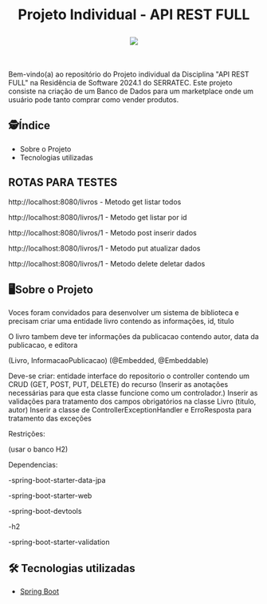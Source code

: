 <h1 align="center">
    
Projeto Individual - API REST FULL


<img src="https://miro.medium.com/v2/resize:fit:600/1*ljHUhFnaBissdRBe7DIo6g.png">
</h1>
</div>
</br>
  <p> Bem-vindo(a) ao repositório do Projeto individual da  Disciplina "API REST FULL" na Residência de Software 2024.1 do SERRATEC. Este projeto consiste na criação de um Banco de Dados para um marketplace onde um usuário pode tanto comprar como vender produtos.</p>


## :detective:Índice

<ul>
    <li>Sobre o Projeto</li>
    <li>Tecnologias utilizadas</li>
</ul>




## ROTAS PARA TESTES
http://localhost:8080/livros - Metodo get listar todos


http://localhost:8080/livros/1 - Metodo get listar por id


http://localhost:8080/livros/1 - Metodo post inserir dados


http://localhost:8080/livros/1 - Metodo put atualizar dados


http://localhost:8080/livros/1 - Metodo delete deletar dados




## :desktop_computer:Sobre o Projeto

Voces foram convidados para desenvolver um sistema de biblioteca e precisam criar uma entidade livro contendo as informações, id, titulo

O livro tambem deve ter informações da publicacao contendo autor, data da publicacao, e editora

(Livro, InformacaoPublicacao) (@Embedded, @Embeddable)

Deve-se criar:
entidade
interface do repositorio
o controller contendo um CRUD (GET, POST, PUT, DELETE) do recurso (Inserir as anotações necessárias para que esta classe funcione como um controlador.)
Inserir as validações para tratamento dos campos obrigatórios na classe Livro (titulo, autor)
Inserir a classe de ControllerExceptionHandler e ErroResposta para tratamento das exceções



 
Restrições:

(usar o banco H2)


Dependencias:


-spring-boot-starter-data-jpa


-spring-boot-starter-web


-spring-boot-devtools


-h2


-spring-boot-starter-validation



## :hammer_and_wrench: Tecnologias utilizadas

- [Spring Boot]([https://dbeaver.io/download/](https://spring.io/projects/spring-boot))





